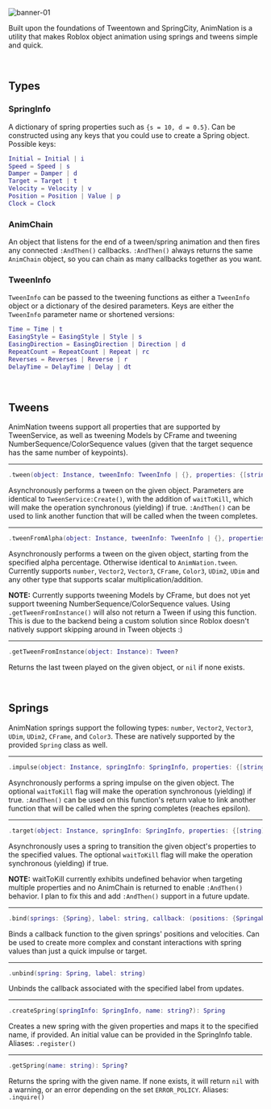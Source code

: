 ![banner-01](https://user-images.githubusercontent.com/67706277/205463774-5c513218-9ca9-4b36-8d1d-1c1ac75f4c5a.png)

Built upon the foundations of Tweentown and SpringCity, AnimNation is a utility that makes Roblox object animation using springs and tweens simple and quick.

<br/>

## Types
### SpringInfo
A dictionary of spring properties such as `{s = 10, d = 0.5}`. Can be constructed using any keys that you could use to create a Spring object. Possible keys:
```lua
Initial = Initial | i
Speed = Speed | s
Damper = Damper | d
Target = Target | t
Velocity = Velocity | v
Position = Position | Value | p
Clock = Clock
```

### AnimChain
An object that listens for the end of a tween/spring animation and then fires any connected `:AndThen()` callbacks. `:AndThen()` always returns the same `AnimChain` object, so you can chain as many callbacks together as you want.

### TweenInfo
`TweenInfo` can be passed to the tweening functions as either a `TweenInfo` object or a dictionary of the desired parameters. Keys are either the `TweenInfo` parameter name or shortened versions:
```lua
Time = Time | t
EasingStyle = EasingStyle | Style | s
EasingDirection = EasingDirection | Direction | d
RepeatCount = RepeatCount | Repeat | rc
Reverses = Reverses | Reverse | r
DelayTime = DelayTime | Delay | dt
```

<br/>

## Tweens
AnimNation tweens support all properties that are supported by TweenService, as well as tweening Models by CFrame and tweening NumberSequence/ColorSequence values	(given that the target sequence has the same number of keypoints).

---

```lua
.tween(object: Instance, tweenInfo: TweenInfo | {}, properties: {[string]: any}, waitToKill: boolean?): AnimChain
```
Asynchronously performs a tween on the given object. Parameters are identical to `TweenService:Create()`, with the addition of `waitToKill`, which will make	the operation synchronous (yielding) if true. `:AndThen()` can be used to link another function that will be called when the tween completes.

---

```lua
.tweenFromAlpha(object: Instance, tweenInfo: TweenInfo | {}, properties: {[string]: any}, alpha: number, waitToKill: boolean?): AnimChain
```
Asynchronously performs a tween on the given object, starting from the specified alpha percentage. Otherwise identical to `AnimNation.tween`. Currently supports `number`, `Vector2`, `Vector3`, `CFrame`, `Color3`, `UDim2`, `UDim` and any other type that supports scalar multiplication/addition.

**NOTE:** Currently supports tweening Models by CFrame, but does not yet support tweening NumberSequence/ColorSequence values. Using `.getTweenFromInstance()` will also not return a Tween if using this function. This is due to the backend being a custom solution since Roblox doesn't natively support skipping around in Tween objects :)

---

```lua
.getTweenFromInstance(object: Instance): Tween?
```
Returns the last tween played on the given object, or `nil` if none exists.

<br/>

## Springs
AnimNation springs support the following types: `number`, `Vector2`, `Vector3`, `UDim`, `UDim2`, `CFrame`, and `Color3`. These are natively supported by the provided `Spring` class as well.

---

```lua
.impulse(object: Instance, springInfo: SpringInfo, properties: {[string]: any}, waitToKill: boolean?): AnimChain
```
Asynchronously performs a spring impulse on the given object. The optional `waitToKill` flag will make the operation synchronous (yielding) if true. `:AndThen()` can be used on this function's return value to link another function that will be called when the spring completes (reaches epsilon).

---

```lua
.target(object: Instance, springInfo: SpringInfo, properties: {[string]: any}, waitToKill: boolean?)
```
Asynchronously uses a spring to transition the given object's properties to the specified values. The optional `waitToKill` flag will make the operation synchronous (yielding) if true.

**NOTE:** waitToKill currently exhibits undefined behavior when targeting multiple properties and no AnimChain is returned to enable `:AndThen()` behavior. I plan to fix this and add `:AndThen()` support in a future update.

---

```lua
.bind(springs: {Spring}, label: string, callback: (positions: {Springable}, velocities: {Springable}) -> ())
```
Binds a callback function to the given springs' positions and velocities. Can be used to create more complex and constant interactions with spring values than just a quick impulse or target.

---

```lua
.unbind(spring: Spring, label: string)
```
Unbinds the callback associated with the specified label from updates.

---

```lua
.createSpring(springInfo: SpringInfo, name: string?): Spring
```
Creates a new spring with the given properties and maps it to the specified name, if provided. An initial value can be provided in the SpringInfo table. Aliases: `.register()`

---

```lua
.getSpring(name: string): Spring?
```
Returns the spring with the given name. If none exists, it will return `nil` with a warning, or an error depending on the set `ERROR_POLICY`. Aliases: `.inquire()`
